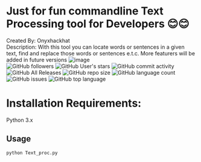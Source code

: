 # Just for fun commandline Text Processing tool for Developers 😊😊
Created By: Onyxhackhat <BR />
Description: With this tool you can locate words or sentences in a given text, find and replace those words or sentences e.t.c. More featurers will be added in future versions
![image](https://github.com/user-attachments/assets/b6385ffe-cbea-4f9f-8e8a-35fcda3eaf6d)
<BR />
<img alt="GitHub followers" src="https://img.shields.io/github/followers/onyx49?style=social">
<img alt="GitHub User's stars" src="https://img.shields.io/github/stars/onyx49?style=social">
<img alt="GitHub commit activity" src="https://img.shields.io/github/commit-activity/m/onyx49/just_for_fun">
<img alt="GitHub All Releases" src="https://img.shields.io/github/downloads/onyx49/just_for_fun/total">
<img alt="GitHub repo size" src="https://img.shields.io/github/repo-size/onyx49/just_for_fun">
<img alt="GitHub language count" src="https://img.shields.io/github/languages/count/onyx49/just_for_fun">
<img alt="GitHub issues" src="https://img.shields.io/github/issues/onyx49/just_for_fun">
<img alt="GitHub top language" src="https://img.shields.io/github/languages/top/onyx49/just_for_fun">

# Installation Requirements:
Python 3.x<BR />

## Usage
`python Text_proc.py`
